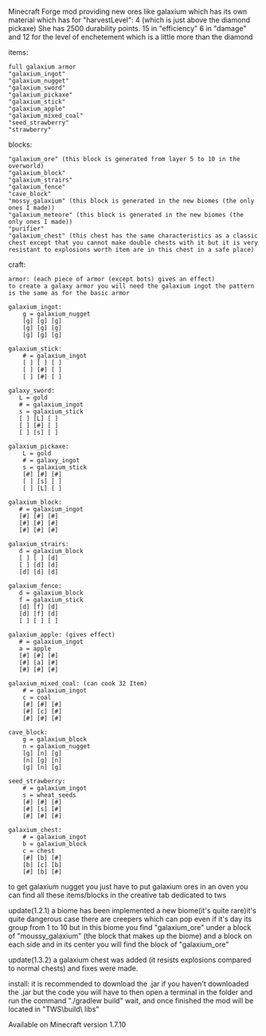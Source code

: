 Minecraft Forge mod providing new ores like galaxium which has its own material which has for "harvestLevel": 4 (which is just above the diamond pickaxe)
She has 2500 durability points.
15 in "efficiency" 
6 in "damage" and 12 for the level of enchetement which is a little more than the diamond


items:

    full galaxium armor
    "galaxium_ingot"
    "galaxium_nugget"
    "galaxium_sword"
    "galaxium_pickaxe"
    "galaxium_stick"
    "galaxium_apple"
    "galaxium_mixed_coal"
    "seed_strawberry"
    "strawberry"

blocks:

    "galaxium_ore" (this block is generated from layer 5 to 10 in the overworld)
    "galaxium_block"
    "galaxium_strairs"
    "galaxium_fence"
    "cave_block"
    "mossy_galaxium" (this block is generated in the new biomes (the only ones I made))
    "galaxium_meteore" (this block is generated in the new biomes (the only ones I made))
    "purifier"
    "galaxium_chest" (this chest has the same characteristics as a classic chest except that you cannot make double chests with it but it is very resistant to explosions worth item are in this chest in a safe place)


craft:

    armor: (each piece of armor (except bots) gives an effect)
    to create a galaxy armor you will need the galaxium ingot the pattern is the same as for the basic armor

    galaxium_ingot:
        g = galaxium_nugget
        [g] [g] [g]
        [g] [g] [g]
        [g] [g] [g]

    galaxium_stick:
        # = galaxium_ingot
        [ ] [ ] [ ]
        [ ] [#] [ ]
        [ ] [#] [ ]
    
    galaxy_sword:
       L = gold
       # = galaxium_ingot
       s = galaxium_stick
       [ ] [L] [ ]
       [ ] [#] [ ]
       [ ] [s] [ ]
       
    galaxium_pickaxe:
        L = gold
        # = galaxy_ingot
        s = galaxium_stick
        [#] [#] [#]
        [ ] [s] [ ]
        [ ] [L] [ ]    

    galaxium_block:
       # = galaxium_ingot
       [#] [#] [#]
       [#] [#] [#]
       [#] [#] [#]
    
    galaxium_strairs:
       d = galaxium_block
       [ ] [ ] [d]
       [ ] [d] [d]
       [d] [d] [d]

    galaxium_fence:
       d = galaxium_block
       f = galaxium_stick
       [d] [f] [d]
       [d] [f] [d]
       [ ] [ ] [ ]
    
    galaxium_apple: (gives effect)
       # = galaxium_ingot
       a = apple
       [#] [#] [#]
       [#] [a] [#]
       [#] [#] [#]
    
    galaxium_mixed_coal: (can cook 32 Item)
        # = galaxium_ingot
        c = coal
        [#] [#] [#]
        [#] [c] [#]
        [#] [#] [#]

    cave_block:
        g = galaxium_block
        n = galaxium_nugget
        [g] [n] [g]
        [n] [g] [n]
        [g] [n] [g]
    
    seed_strawberry:
        # = galaxium_ingot
        s = wheat_seeds
        [#] [#] [#]
        [#] [s] [#]
        [#] [#] [#]
    
    galaxium_chest:
        # = galaxium_ingot
        b = galaxium_block
        c = chest
        [#] [b] [#]
        [b] [c] [b]
        [#] [b] [#]
    


to get galaxium nugget you just have to put galaxium ores in an oven
you can find all these items/blocks in the creative tab dedicated to tws

update(1.2.1) a biome has been implemented a new biome(it's quite rare)it's quite dangerous case there are creepers which can pop even if it's day its group from 1 to 10 but in this biome you find "galaxium_ore" under a block of "moussy_galaxium" (the block that makes up the biome) and a block on each side and in its center you will find the block of "galaxium_ore"

update(1.3.2) a galaxium chest was added (it resists explosions compared to normal chests) and fixes were made.

install:
    it is recommended to download the .jar
    if you haven't downloaded the .jar but the code you will have to then open a terminal in the folder and run the command "./gradlew build" wait, and once finished the mod will be located in "TWS\build\ libs"

Available on Minecraft version 1.7.10